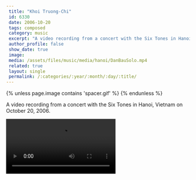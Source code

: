 ```yaml
---
 title: "Khoi Truong-Chi"
 id: 6330
 date: 2006-10-20
 tags: composed
 category: music
 excerpt: "A video recording from a concert with the Six Tones in Hanoi, Vietnam on October 20, 2006...."
 author_profile: false
 show_date: true
 image: 
 media: /assets/files/music/media/hanoi/DanBauSolo.mp4
 related: true
 layout: single
 permalink: /:categories/:year/:month/:day/:title/
---
```

{% unless page.image contains 'spacer.gif' %}
{% endunless %}

A video recording from a concert with the Six Tones in Hanoi, Vietnam on October 20, 2006.

![](/assets/files/music/media/hanoi/DanBauSolo.mp4)
